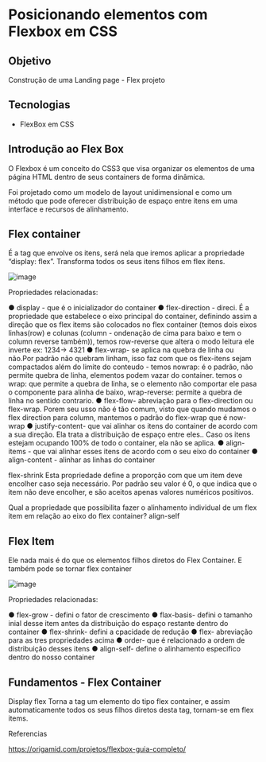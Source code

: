 # Posicionando elementos com Flexbox em CSS

## Objetivo

Construção de uma Landing page - Flex projeto

## Tecnologias

- FlexBox em CSS

## Introdução ao Flex Box

O Flexbox é um conceito do CSS3 que visa organizar os elementos de uma página HTML dentro de seus containers de forma dinâmica.

Foi projetado como um modelo de layout unidimensional e como um método que pode oferecer distribuição de espaço entre itens em uma interface e recursos de alinhamento.


## Flex container


É a tag que envolve os itens, será nela que iremos aplicar a propriedade “display: flex”. Transforma todos os seus itens filhos
em flex itens.

![image](https://user-images.githubusercontent.com/52088444/171762073-5d21daf8-790a-4757-8994-b6e2ca981415.png)

Propriedades relacionadas:

● display - que é o inicializador do container
● flex-direction - direci. É a  propriedade que estabelece o eixo principal do container,
definindo assim a direção que os flex items são colocados no flex container (temos dois eixos linhas(row) e colunas (column - ondenação de cima para baixo e tem o column reverse também)), temos row-reverse que altera o modo leitura ele inverte ex: 1234-> 4321
● flex-wrap- se aplica na quebra de linha ou não.Por padrão não quebram linham, isso faz com que os flex-itens sejam compactados além do limite do conteudo - temos nowrap: é o padrão, não permite quebra de linha, elementos podem vazar do container. temos o wrap: que permite a quebra de linha, se o elemento não comportar ele pasa o componente para alinha de baixo, wrap-reverse: permite a quebra de linha no sentido contrario.
● flex-flow- abreviação para o flex-direction ou flex-wrap. Porem seu usso não é tão comum, visto que 
quando mudamos o flex direction para column, mantemos o padrão do flex-wrap que é now-wrap
● justify-content- que vai alinhar os itens do container de acordo com a sua direção. Ela trata a distribuição de espaço entre eles.. Caso os itens estejam ocupando 100% de todo o container, ela não se aplica.
● align-items - que vai alinhar esses itens de acordo com o seu eixo do container
● align-content - alinhar as linhas do container

flex-shrink
Esta propriedade define a proporção com que um item deve encolher caso seja necessário. Por padrão seu valor é 0, o que indica que o item não deve encolher, e são aceitos apenas valores numéricos positivos.


Qual a propriedade que possibilita fazer o alinhamento individual de um flex item em relação ao eixo do flex container?
align-self

## Flex Item

Ele nada mais é do que os elementos filhos diretos do Flex Container. E também pode se tornar flex container

![image](https://user-images.githubusercontent.com/52088444/171762664-0f0d1fd7-1c05-4139-b8a3-581b11afce8e.png)

Propriedades relacionadas:

● flex-grow - defini o fator de crescimento
● flax-basis- defini o tamanho inial desse item antes da distribuição do espaço restante dentro do container
● flex-shrink- defini a cpacidade de redução
● flex- abreviação para as tres propriedades acima
● order- que é relacionado a ordem de distribuição desses itens
● align-self- define o alinhamento especifico dentro do nosso container

## Fundamentos - Flex Container

Display flex Torna a tag um elemento do tipo flex container, e assim automaticamente todos os seus filhos diretos desta tag, tornam-se em flex items.



Referencias

https://origamid.com/projetos/flexbox-guia-completo/